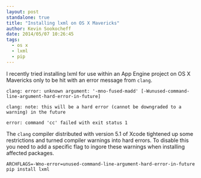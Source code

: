 ```yaml
---
layout: post
standalone: true
title: "Installing lxml on OS X Mavericks"
author: Kevin Sookocheff
date: 2014/05/07 10:26:45
tags: 
  - os x
  - lxml
  - pip
---
```


I recently tried installing lxml for use within an App Engine project on OS X
Mavericks only to be hit with an error message from `clang`.

```
clang: error: unknown argument: '-mno-fused-madd' [-Wunused-command-line-argument-hard-error-in-future]

clang: note: this will be a hard error (cannot be downgraded to a warning) in the future

error: command 'cc' failed with exit status 1
```

The `clang` compiler distributed with version 5.1 of Xcode tightened up some
restrictions and turned compiler warnings into hard errors. To disable this you need to
add a specific flag to ingore these warnings when installing affected packages.

```
ARCHFLAGS=-Wno-error=unused-command-line-argument-hard-error-in-future pip install lxml
```
